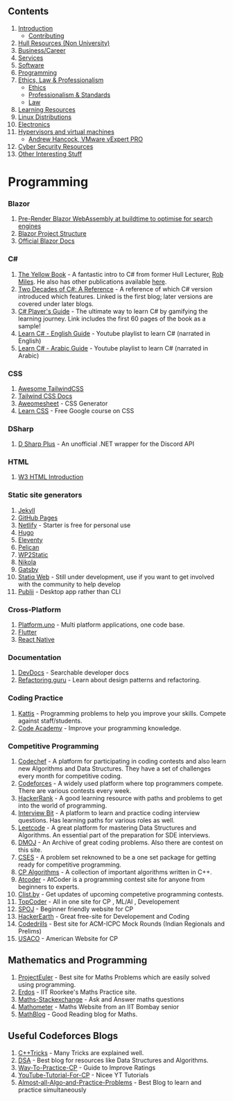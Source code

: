 ## Contents

1. [Introduction](README.md#introduction)
   - [Contributing](README.md##contributing)
2. [Hull Resources (Non University)](README.md#hull)
3. [Business/Career](README.md#business)
4. [Services](README.md#services)
5. [Software](README.md#software)
6. [Programming](Programming.md)
7. [Ethics, Law & Professionalism](Ethics_Law_Professionalism.md)
   - [Ethics](Ethics_Law_Professionalism.md#ethics)
   - [Professionalism & Standards](Ethics_Law_Professionalism.md#standards)
   - [Law](Ethics_Law_Professionalism.md#law)
8. [Learning Resources](README.md#education)
9. [Linux Distributions](README.md#linux)
10. [Electronics](Electronics.md)
11. [Hypervisors and virtual machines](Virtualisation.md#virtualisation)
    - [Andrew Hancock, VMware vExpert PRO](Virtualisation.md#andrewhancock)
12. [Cyber Security Resources](CyberSecurity.md)
13. [Other Interesting Stuff](README.md#misc)


# Programming

### Blazor

1. [Pre-Render Blazor WebAssembly at buildtime to optimise for search engines](https://swimburger.net/blog/dotnet/pre-render-blazor-webassembly-at-build-time-to-optimize-for-search-engines)
2. [Blazor Project Structure](https://www.pragimtech.com/blog/blazor/blazor-project-structure/)
3. [Official Blazor Docs](https://dotnet.microsoft.com/apps/aspnet/web-apps/blazor)

### C#

1. [The Yellow Book](https://www.robmiles.com/s/CSharp-Book-2019-Refresh.pdf) - A fantastic intro to C# from former Hull Lecturer, [Rob Miles](robmiles.com). He also has other publications available [here](https://www.amazon.co.uk/s?i=stripbooks&rh=p_27:Rob%20Miles&s=relevancerank&text=Rob%20Miles&ref=dp_byline_sr_book_1).
2. [Two Decades of C#: A Reference](https://benbowen.blog/post/two_decades_of_csharp_i/) - A reference of which C# version introduced which features. Linked is the first blog; later versions are covered under later blogs.
3. [C# Player's Guide](https://csharpplayersguide.com/) - The ultimate way to learn C# by gamifying the learning journey. Link includes the first 60 pages of the book as a sample!
4. [Learn C# - English Guide](https://www.youtube.com/playlist?list=PLAC325451207E3105) - Youtube playlist to learn C# (narrated in English)
5. [Learn C# - Arabic Guide](https://youtu.be/5Zgj7X7l_Dk) - Youtube playlist to learn C# (narrated in Arabic)

### CSS

1. [Awesome TailwindCSS](https://github.com/aniftyco/awesome-tailwindcss)
2. [Tailwind CSS Docs](https://tailwindcss.com/docs/)
3. [Aweomesheet](https://zombiefox.github.io/awesomeSheet/) - CSS Generator
4. [Learn CSS](https://web.dev/learn/css/) - Free Google course on CSS

### DSharp

1. [D Sharp Plus](https://github.com/DSharpPlus/DSharpPlus) - An unofficial .NET wrapper for the Discord API

### HTML

1. [W3 HTML Introduction](https://www.w3schools.com/html/)

### Static site generators

1. [Jekyll](https://jekyllrb.com/)
2. [GitHub Pages](https://pages.github.com)
3. [Netlify](https://app.netlify.com/signup) - Starter is free for personal use
4. [Hugo](https://gohugo.io/)
5. [Eleventy](https://www.11ty.dev/)
6. [Pelican](https://github.com/getpelican/pelican)
7. [WP2Static](https://wp2static.com/)
8. [Nikola](https://getnikola.com/getting-started.html)
9. [Gatsby](https://www.gatsbyjs.com/docs/tutorial/part-0/)
10. [Statiq Web](https://www.statiq.dev/web/) - Still under development, use if you want to get involved with the community to help develop
11. [Publii](https://getpublii.com/) - Desktop app rather than CLI

### Cross-Platform

1. [Platform.uno](https://platform.uno) - Multi platform applications, one code base.
2. [Flutter](https://flutter.dev/)
3. [React Native](https://reactnative.dev/)

### Documentation

1. [DevDocs](https://devdocs.io/) - Searchable developer docs
2. [Refactoring.guru](https://refactoring.guru/) - Learn about design patterns and refactoring.

### Coding Practice

1. [Kattis](https://open.kattis.com/) - Programming problems to help you improve your skills. Compete against staff/students.
2. [Code Academy](https://www.codecademy.com/) - Improve your programming knowledge.

### Competitive Programming

1. [Codechef](https://www.codechef.com/) - A platform for participating in coding contests and also learn new Algorithms and Data Structures. They have a set of challenges every month for competitive coding.
2. [Codeforces](https://codeforces.com/) - A widely used platform where top programmers compete. There are various contests every week.
3. [HackerRank](https://www.hackerrank.com/) - A good learning resource with paths and problems to get into the world of programming.
4. [Interview Bit](https://www.interviewbit.com/practice/) - A platform to learn and practice coding interview questions. Has learning paths for various roles as well.
5. [Leetcode](https://leetcode.com/) - A great platform for mastering Data Structures and Algorithms. An essential part of the preparation for SDE interviews.
6. [DMOJ](https://dmoj.ca/) - An Archive of great coding problems. Also there are contest on this site.
7. [CSES](https://cses.fi/problemset/) - A problem set reknowned to be a one set package for getting ready for competitive programming.
8. [CP Algorithms](https://cp-algorithms.com/) - A collection of important algorithms written in C++.
9. [Atcoder](https://atcoder.jp/) - AtCoder is a programming contest site for anyone from beginners to experts.
10. [Clist.by](https://clist.by/) - Get updates of upcoming competetive programming contests.
11. [TopCoder](https://www.topcoder.com/) - All in one site for CP , ML/AI , Developement 
12. [SPOJ](https://www.spoj.com/) - Beginner friendly website for CP 
13. [HackerEarth](https://www.hackerearth.com/) - Great free-site for Developement and Coding 
14. [Codedrills](https://codedrills.io/) - Best site for ACM-ICPC Mock Rounds (Indian Regionals and Prelims)
15. [USACO](https://usaco.guide/) - American Website for CP

## Mathematics and Programming 

1. [ProjectEuler](https://projecteuler.net/about) - Best site for Maths Problems which are easily solved using programming.
2. [Erdos](https://erdos.sdslabs.co/) - IIT Roorkee's Maths Practice site. 
3. [Maths-Stackexchange](https://math.stackexchange.com/) - Ask and Answer maths questions
4. [Mathometer](http://mathometer.weebly.com/) -  Maths Website from an IIT Bombay senior
5. [MathBlog](https://www.mathblog.dk/) - Good Reading blog for Maths. 

## Useful Codeforces Blogs 

1. [C++Tricks](https://codeforces.com/blog/entry/15643) - Many Tricks are explained well. 
2. [DSA](https://codeforces.com/blog/entry/13529) - Best blog for resources like Data Structures and Algorithms.
3. [Way-To-Practice-CP](https://codeforces.com/blog/entry/66909) - Guide to Improve Ratings
4. [YouTube-Tutorial-For-CP](https://codeforces.com/blog/entry/43578) - Nicee YT Tutorials
5. [Almost-all-Algo-and-Practice-Problems](https://codeforces.com/blog/entry/90912) - Best Blog to learn and practice simultaneously

